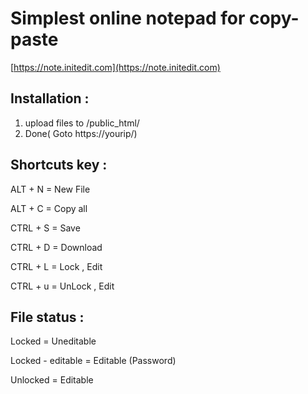 # Simplest online notepad for copy-paste

[https://note.initedit.com](https://note.initedit.com)

## Installation :

1. upload files to /public_html/
2. Done( Goto https://yourip/)

## Shortcuts key :

ALT  + N = New File

ALT  + C = Copy all

CTRL + S = Save

CTRL + D = Download

CTRL + L = Lock , Edit

CTRL + u = UnLock , Edit

## File status :

Locked            = Uneditable

Locked - editable = Editable (Password)

Unlocked          = Editable
